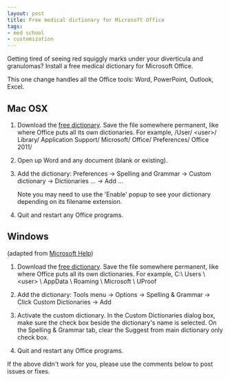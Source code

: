 ```yaml
---
layout: post
title: Free medical dictionary for Microsoft Office
tags:
- med school
- customization
---
```


Getting tired of seeing red squiggly marks under your diverticula and
granulomas?  Install a free medical dictionary for Microsoft Office.

 [dic]: http://mtherald.com/download/MTH-Med-Spel-Chek.zip
 [www]: http://mtherald.com/free-medical-spell-checker-for-microsoft-word-custom-dictionary

This one change handles all the Office tools: Word, PowerPoint, Outlook,
Excel.


## Mac OSX

1. Download the [free dictionary][dic].  Save the file somewhere permanent,
   like where Office puts all its own dictionaries.  For example, /User/
   \<user\>/ Library/ Application Support/ Microsoft/ Office/ Preferences/
   Office 2011/

2. Open up Word and any document (blank or existing).

3. Add the dictionary:
   Preferences &rarr;
   Spelling and Grammar &rarr;
   Custom dictionary &rarr;
   Dictionaries ... &rarr;
   Add ...

   Note you may need to use the 'Enable' popup to see your dictionary
   depending on its filename extension.

4. Quit and restart any Office programs.


## Windows

(adapted from [Microsoft Help](http://office.microsoft.com/en-us/word-help/create-and-use-custom-dictionaries-HP005189558.aspx))

1. Download the [free dictionary][dic].  Save the file somewhere permanent,
   like where Office puts all its own dictionaries.  For example, C:\\ Users
   \\ \<user\> \\ AppData \\ Roaming \\ Microsoft \\ UProof

2. Add the dictionary:
   Tools menu &rarr;
   Options &rarr;
   Spelling & Grammar &rarr;
   Click Custom Dictionaries &rarr;
   Add

3. Activate the custom dictionary.  In the Custom Dictionaries dialog box,
   make sure the check box beside the dictionary's name is selected.  On the
   Spelling & Grammar tab, clear the Suggest from main dictionary only check
   box.

4. Quit and restart any Office programs.

If the above didn't work for you, please use the comments below to post issues
or fixes.
